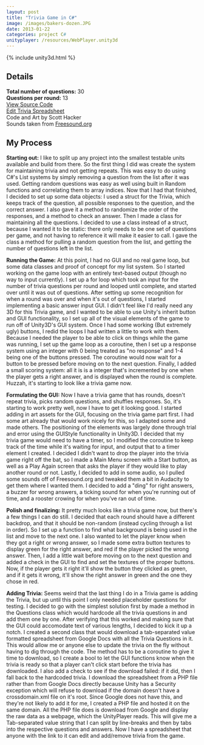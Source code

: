 ```yaml
---
layout: post
title: "Trivia Game in C#"
image: /images/bakers-dozen.JPG
date: 2013-01-22
categories: project C#
unityplayer: /resources/WebPlayer.unity3d
---
```


{% include unity3d.html %}

Details
-------------

__Total number of questions:__
30  
__Questions per round:__ 13  
[View Source Code](https://gist.github.com/ScottHacker/38ef03a89c3f7c3289ea)  
[Edit Trivia Spreadsheet](https://docs.google.com/spreadsheet/ccc?key=0Ap-_CsNwxJIFdGkyaGJ0aGdBaTY4U0tJa201U0s2VFE&usp=sharing)  
Code and Art by Scott Hacker  
Sounds taken from [Freesound.org](http://www.freesound.org/)  


My Process
-------------

__Starting out:__ I like to split up any project into the smallest testable units available and build from there. So the first thing I did was create the system for maintaining trivia and not getting repeats. This was easy to do using C#'s List systems by simply removing a question from the list after it was used. Getting random questions was easy as well using built in Random functions and correlating them to array indices. Now that I had that finished, I decided to set up some data objects: I used a struct for the Trivia, which keeps track of the question, all possible responses to the question, and the correct answer. I also gave it a method to randomize the order of the responses, and a method to check an answer. Then I made a class for maintaining all the questions. I decided to use a class instead of a struct, because I wanted it to be static: there only needs to be one set of questions per game, and not having to reference it will make it easier to call. I gave the class a method for pulling a random question from the list, and getting the number of questions left in the list.

__Running the Game:__ At this point, I had no GUI and no real game loop, but some data classes and proof of concept for my list system. So I started working on the game loop with an entirely text-based output (though no way to input currently). I set up a for loop which took an input for the number of trivia questions per round and looped until complete, and started over until it was out of questions. After setting up some recognition for when a round was over and when it's out of questions, I started implementing a basic answer input GUI. I didn't feel like I'd really need any 3D for this Trivia game, and I wanted to be able to use Unity's inherit button and GUI functionality, so I set up all of the visual elements of the game to run off of Unity3D's GUI system. Once I had some working (But extremely ugly) buttons, I redid the loops I had written a little to work with them. Because I needed the player to be able to click on things while the game was running, I set up the game loop as a coroutine, then I set up a response system using an integer with 0 being treated as "no response" and 1-4 being one of the buttons pressed. The coroutine would now wait for a button to be pressed before moving on to the next question. Finally, I added a small scoring system: all it is is a integer that's incremented by one when the player gets a right answer, and is displayed when the round is complete. Huzzah, it's starting to look like a trivia game now.

__Formulating the GUI:__ Now I have a trivia game that has rounds, doesn't repeat trivia, picks random questions, and shuffles responses. So, it's starting to work pretty well, now I have to get it looking good. I started adding in art assets for the GUI, focusing on the trivia game part first. I had some art already that would work nicely for this, so I adapted some and made others. The positioning of the elements was largely done through trial and error using the GUIStyle functionality in Unity3D. I decided that my trivia game would need to have a timer, so I modified the coroutine to keep track of the time while it's waiting for input, and output that to a timer element I created. I decided I didn't want to drop the player into the trivia game right off the bat, so I made a Main Menu screen with a Start button, as well as a Play Again screen that asks the player if they would like to play another round or not. Lastly, I decided to add in some audio, so I pulled some sounds off of Freesound.org and tweaked them a bit in Audacity to get them where I wanted them. I decided to add a "ding" for right answers, a buzzer for wrong answers, a ticking sound for when you're running out of time, and a rooster crowing for when you've ran out of time.

__Polish and finalizing:__ It pretty much looks like a trivia game now, but there's a few things I can do still. I decided that each round should have a different backdrop, and that it should be non-random (instead cycling through a list in order). So I set up a function to find what background is being used in the list and move to the next one. I also wanted to let the player know when they got a right or wrong answer, so I made some extra button textures to display green for the right answer, and red if the player picked the wrong answer. Then, I add a little wait before moving on to the next question and added a check in the GUI to find and set the textures of the proper buttons. Now, if the player gets it right it'll show the button they clicked as green, and if it gets it wrong, it'll show the right answer in green and the one they chose in red.

__Adding Trivia:__ Seems weird that the last thing I do in a Trivia game is adding the Trivia, but up until this point I only needed placeholder questions for testing. I decided to go with the simplest solution first by made a method in the Questions class which would hardcode all the trivia questions in and add them one by one. After verifying that this worked and making sure that the GUI could accomodate text of various lengths, I decided to kick it up a notch. I created a second class that would download a tab-separated value formatted spreadsheet from Google Docs with all the Trivia Questions in it. This would allow me or anyone else to update the trivia on the fly without having to dig through the code. The method has to be a coroutine to give it time to download, so I create a bool to let the GUI functions know when the trivia is ready so that a player can't click start before the trivia has downloaded. I also add a check to see if the download failed: if it did, then I fall back to the hardcoded trivia. I download the spreadsheet from a PHP file rather than from Google Docs directly because Unity has a Security exception which will refuse to download if the domain doesn't have a crossdomain.xml file on it's root. Since Google does not have this, and they're not likely to add it for me, I created a PHP file and hosted it on the same domain. All the PHP file does is download from Google and display the raw data as a webpage, which the UnityPlayer reads. This will give me a Tab-separated value string that I can split by line-breaks and then by tabs into the respective questions and answers. Now I have a spreadsheet that anyone with the link to it can edit and add/remove trivia from the game. 